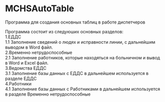 # MCHSAutoTable
Программа для создания основных таблиц в работе диспетчеров

Программа состоит из следуюших основных разделов:  
1.ЕДДС  
1.1 Заполнение сведений о людях и исправности линии, с дальнейшим выводом в Word файл.  
2.Временно нетрудоспособные  
2.1 Заполнение работников, которые находяться на больничном и вывод в Word и Excel файл.  
3.Ведомства ЕДДС  
3.1 Заполнение базы данных с ЕДДС в дальнейшем используется в разделе ЕДДС  
4.Работники  
4.1 Заполнение базы данных с Работниками в дальнейшем используется в разделе Временно нетрудоспособные  
